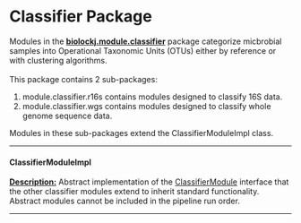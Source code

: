 # Classifier Package

Modules in the **[biolockj.module.classifier](https://msioda.github.io/BioLockJ/docs/biolockj/module/classifier/package-summary.html)** package categorize micbrobial samples into Operational Taxonomic Units (OTUs) either by reference or with clustering algorithms. <br><br>  This package contains 2 sub-packages:<br>

1. module.classifier.r16s contains modules designed to classify 16S data.
1. module.classifier.wgs contains modules designed to classify whole genome sequence data.

Modules in these sub-packages extend the ClassifierModuleImpl class.

----

#### ClassifierModuleImpl

[**Description:**](https://msioda.github.io/BioLockJ/docs/biolockj/module/classifier/ClassifierModuleImpl.html "view javadoc")  Abstract implementation of the [ClassifierModule](https://msioda.github.io/BioLockJ/docs/biolockj/module/classifier/ClassifierModule.html) interface that the other classifier modules extend to inherit standard functionality.<br>  Abstract modules cannot be included in the pipeline run order.

----